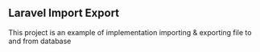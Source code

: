 ## Laravel Import Export

This project is an example of implementation importing & exporting file to and from database
